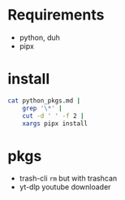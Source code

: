 # Requirements

- python, duh
- pipx


# install

```sh
cat python_pkgs.md |
    grep '\*' |
    cut -d ' ' -f 2 |
    xargs pipx install
```

# pkgs

* trash-cli
    `rm` but with trashcan
* yt-dlp
    youtube downloader
